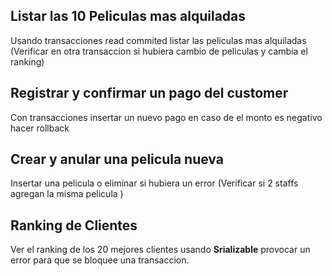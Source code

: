 ## Listar las 10 Peliculas mas alquiladas 
Usando transacciones read commited listar las peliculas mas alquiladas 
(Verificar en otra transaccion si hubiera cambio de peliculas y cambia el ranking)

## Registrar y confirmar un pago del customer

Con transacciones insertar un nuevo pago en caso de el monto es negativo hacer rollback 

## Crear y anular una pelicula nueva 

Insertar una pelicula o eliminar si hubiera un error 
(Verificar si 2 staffs agregan la misma pelicula )

## Ranking de Clientes

Ver el ranking de los 20 mejores clientes usando **Srializable** provocar un error para que se bloquee una transaccion. 